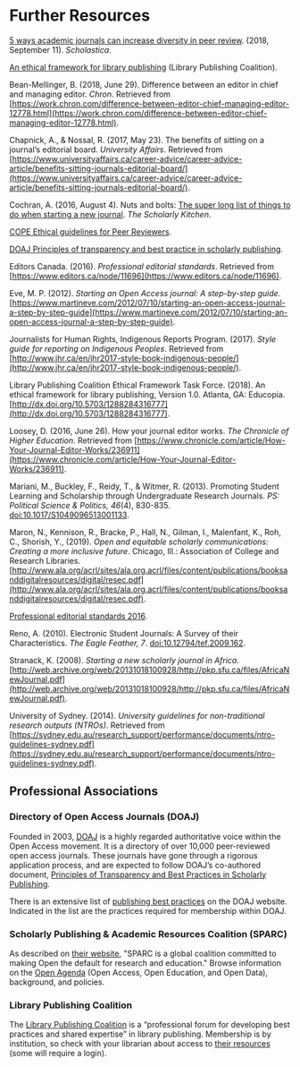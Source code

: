 # Further Resources

[5 ways academic journals can increase diversity in peer review](https://blog.scholasticahq.com/post/ways-academic-journals-can-increase-diversity-peer-review/). (2018, September 11). *Scholastica*.

[An ethical framework for library publishing](https://librarypublishing.org/resources/ethical-framework/) (Library Publishing Coalition).

Bean-Mellinger, B. (2018, June 29). Difference between an editor in chief and managing editor. *Chron*. Retrieved from [https://work.chron.com/difference-between-editor-chief-managing-editor-12778.html](https://work.chron.com/difference-between-editor-chief-managing-editor-12778.html).

Chapnick, A., & Nossal, R. (2017, May 23). The benefits of sitting on a journal’s editorial board. *University Affairs*. Retrieved from [https://www.universityaffairs.ca/career-advice/career-advice-article/benefits-sitting-journals-editorial-board/](https://www.universityaffairs.ca/career-advice/career-advice-article/benefits-sitting-journals-editorial-board/).

Cochran, A. (2016, August 4). Nuts and bolts: [The super long list of things to do when starting a new journal](https://scholarlykitchen.sspnet.org/2016/08/04/nuts-and-bolts-the-super-long-list-of-things-to-do-when-starting-a-new-journal/). *The Scholarly Kitchen*.

[COPE Ethical guidelines for Peer Reviewers](https://publicationethics.org/files/u7140/Peer%20review%20guidelines.pdf).

[DOAJ Principles of transparency and best practice in scholarly publishing](https://doaj.org/bestpractice).

Editors Canada. (2016). *Professional editorial standards*. Retrieved from [https://www.editors.ca/node/11696](https://www.editors.ca/node/11696).

Eve, M. P. (2012). *Starting an Open Access journal: A step-by-step guide*. [https://www.martineve.com/2012/07/10/starting-an-open-access-journal-a-step-by-step-guide](https://www.martineve.com/2012/07/10/starting-an-open-access-journal-a-step-by-step-guide).

Journalists for Human Rights, Indigenous Reports Program. (2017). *Style guide for reporting on Indigenous Peoples*. Retrieved from [http://www.jhr.ca/en/jhr2017-style-book-indigenous-people/](http://www.jhr.ca/en/jhr2017-style-book-indigenous-people/).

Library Publishing Coalition Ethical Framework Task Force. (2018). An ethical framework for library publishing, Version 1.0. Atlanta, GA: Educopia. [http://dx.doi.org/10.5703/1288284316777](http://dx.doi.org/10.5703/1288284316777).

Loosey, D. (2016, June 26). How your journal editor works. *The Chronicle of Higher Education*. Retrieved from [https://www.chronicle.com/article/How-Your-Journal-Editor-Works/236911](https://www.chronicle.com/article/How-Your-Journal-Editor-Works/236911).

Mariani, M., Buckley, F., Reidy, T., & Witmer, R. (2013). Promoting Student Learning and Scholarship through Undergraduate Research Journals. *PS: Political Science & Politics, 46*(4), 830-835. [doi:10.1017/S1049096513001133](https://dx.doi.org/10.1017/S1049096513001133).

Maron, N., Kennison, R., Bracke, P., Hall, N., Gilman, I., Malenfant, K., Roh, C., Shorish, Y., (2019). *Open and equitable scholarly communications: Creating a more inclusive future*. Chicago, Ill.: Association of College and Research Libraries. [http://www.ala.org/acrl/sites/ala.org.acrl/files/content/publications/booksanddigitalresources/digital/resec.pdf](http://www.ala.org/acrl/sites/ala.org.acrl/files/content/publications/booksanddigitalresources/digital/resec.pdf).

[Professional editorial standards 2016](https://www.editors.ca/node/11696).

Reno, A. (2010). Electronic Student Journals: A Survey of their Characteristics. *The Eagle Feather, 7*. [doi:10.12794/tef.2009.162](https://dx.doi.org/10.12794/tef.2009.162).

Stranack, K. (2008). *Starting a new scholarly journal in Africa*. [http://web.archive.org/web/20131018100928/http://pkp.sfu.ca/files/AfricaNewJournal.pdf](http://web.archive.org/web/20131018100928/http://pkp.sfu.ca/files/AfricaNewJournal.pdf).

University of Sydney. (2014). *University guidelines for non-traditional research outputs (NTROs)*. Retrieved from [https://sydney.edu.au/research_support/performance/documents/ntro-guidelines-sydney.pdf](https://sydney.edu.au/research_support/performance/documents/ntro-guidelines-sydney.pdf).

## Professional Associations

### Directory of Open Access Journals (DOAJ)

Founded in 2003, [DOAJ](https://doaj.org/) is a highly regarded authoritative voice within the Open Access movement. It is a directory of over 10,000 peer-reviewed open access journals. These journals have gone through a rigorous application process, and are expected to follow DOAJ’s co-authored document, [Principles of Transparency and Best Practices in Scholarly Publishing](https://doaj.org/bestpractice).

There is an extensive list of [publishing best practices](https://doaj.org/publishers) on the DOAJ website. Indicated in the list are the practices required for membership within DOAJ.

### Scholarly Publishing & Academic Resources Coalition (SPARC)

As described on [their website](https://sparcopen.org/), "SPARC is a global coalition committed to making Open the default for research and education." Browse information on the [Open Agenda](https://sparcopen.org/why-open-matters/) (Open Access, Open Education, and Open Data), background, and policies.

### Library Publishing Coalition

The [Library Publishing Coalition](https://librarypublishing.org/) is a “professional forum for developing best practices and shared expertise” in library publishing. Membership is by institution, so check with your librarian about access to [their resources](https://librarypublishing.org/resources/) (some will require a login).

